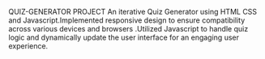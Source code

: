 QUIZ-GENERATOR PROJECT
An iterative Quiz Generator using HTML CSS and Javascript.Implemented responsive design to ensure compatibility across various devices and browsers .Utilized Javascript to handle quiz logic and dynamically update the user interface for an engaging user experience.
